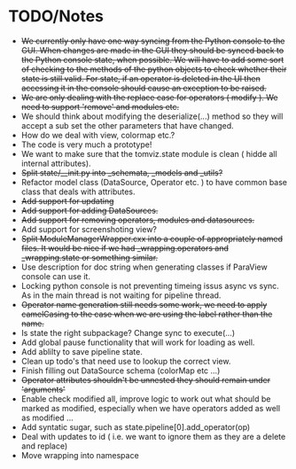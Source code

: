 # TODO/Notes

- ~~We currently only have one way syncing from the Python console to the GUI.
  When changes are made in the GUI they should be synced back to the Python
  console state, when possible. We will have to add some sort of checking to the
  methods of the python objects to check whether their state is still valid. For
  state, if an operator is deleted in the UI then accessing it in the console
  should cause an exception to be raised.~~
- ~~We are only dealing with the replace case for operators ( modify ). We need to
  support 'remove' and modules etc.~~
- We should think about modifying the deserialize(...) method so they will accept
  a sub set the other parameters that have changed.
- How do we deal with view, colormap etc.?
- The code is very much a prototype!
- We want to make sure that the tomviz.state module is clean ( hidde all
  internal attributes).
- ~~Split state/__init.py  into _schemata, _models and _utils?~~
- Refactor model class (DataSource, Operator etc. ) to have common base class
  that deals with attributes.
- ~~Add support for updating~~
- ~~Add support for adding DataSources.~~
- ~~Add support for removing operators, modules and datasources.~~
- Add support for screenshoting view?
- ~~Split ModuleManagerWrapper.cxx into a couple of appropriately named files.
  It would be nice if we had _wrapping.operators and _wrapping.state or
  something similar.~~
- Use description for doc string when generating classes if ParaView console can
  use it.
- Locking python console is not preventing timeing issus async vs sync. As in the
  main thread is not waiting for pipeline thread.
- ~~Operator name generation still needs some work, we need to apply camelCasing to
  the case when we are using the label rather than the name.~~
- Is state the right subpackage? Change sync to execute(...)
- Add global pause functionality that will work for loading as well.
- Add ablilty to save pipeline state.
- Clean up todo's that need use to lookup the correct view.
- Finish filling out DataSource schema (colorMap etc ...)
- ~~Operator attributes shouldn't be unnested they should remain under 'arguments'~~
- Enable check modified all, improve logic to work out what should be marked
  as modified, especially when we have operators added as well as modified ...
- Add syntatic sugar, such as state.pipeline[0].add_operator(op)
- Deal with updates to id ( i.e. we want to ignore them as they are a delete and replace)
- Move wrapping into namespace